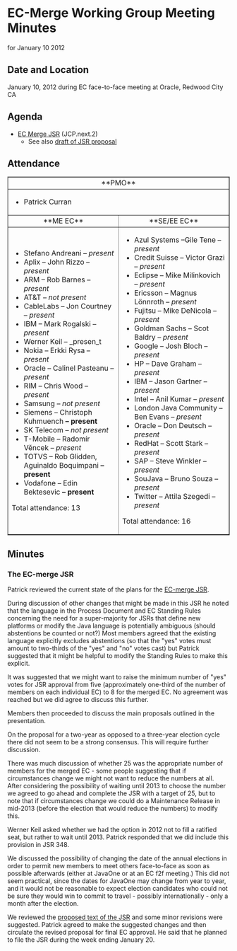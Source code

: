 # EC-Merge Working Group Meeting Minutes  
for January 10 2012

## **Date** and Location

January 10, 2012 during EC face-to-face meeting at Oracle, Redwood City CA

## **Agenda**

*   [EC Merge JSR](/files/Meeting%20Materials/EC-merge-January.pdf) (JCP.next.2)
    *   See also [draft of JSR proposal](/files/Meeting%20Materials/EC-merge-JSR.md)

## Attendance

<table border="1" width="100%">

<tbody>

<tr>

<td colspan="2">

<div align="center">**PMO**</div>

</td>

</tr>

<tr>

<td colspan="2">

*   Patrick Curran

</td>

</tr>

<tr>

<td width="50%">

<div align="center">**ME EC**</div>

</td>

<td>

<div align="center">**SE/EE EC**</div>

</td>

</tr>

<tr>

<td>

*   Stefano Andreani _– present_
*   Aplix – John Rizzo – _present_
*   ARM – Rob Barnes – _present_
*   AT&T _– not present_
*   CableLabs – Jon Courtney – _present_
*   IBM – Mark Rogalski – _present_
*   <span class="style2">Werner Keil – _presen_t</span>
*   Nokia – Erkki Rysa – _present_
*   Oracle – Calinel Pasteanu _– present_
*   RIM _–_ Chris Wood _– present_
*   Samsung _– not present_
*   Siemens _–_ Christoph Kuhmuench __– present__
*   SK Telecom _– not present_
*   T-Mobile _–_ Radomír Věncek _– present_
*   TOTVS – Rob Glidden, Aguinaldo Boquimpani __– present__
*   Vodafone _–_ Edin Bektesevic __– present__

Total attendance: 13

</td>

<td>

*   Azul Systems –Gile Tene – _present_
*   Credit Suisse – Victor Grazi – _present_
*   Eclipse – Mike Milinkovich _<span class="style2">– present</span>_
*   <span class="style2">Ericsson – Magnus Lönnroth – _present_</span>
*   Fujitsu – Mike DeNicola – _present_
*   Goldman Sachs – Scot Baldry – _present_
*   Google – Josh Bloch – _present_
*   HP – Dave Graham – _present_
*   IBM – Jason Gartner – _present_
*   Intel – Anil Kumar – _present_
*   London Java Community – Ben Evans – _present_
*   Oracle – Don Deutsch – _present_
*   RedHat – Scott Stark – _present_
*   SAP – Steve Winkler – _present_
*   SouJava – Bruno Souza – _present_
*   Twitter – Attila Szegedi – _present_

Total attendance: 16

</td>

</tr>

</tbody>

</table>

## Minutes

### The EC-merge JSR

Patrick reviewed the current state of the plans for the [EC-merge JSR](/files/Meeting%20Materials/EC-merge-January.pdf).  

During discussion of other changes that might be made in this JSR he noted that the language in the Process Document and EC Standing Rules concerning the need for a super-majority for JSRs that define new platforms or modify the Java language is potentially ambiguous (should abstentions be counted or not?) Most members agreed that the existing language explicitly excludes abstentions (so that the "yes" votes must amount to two-thirds of the "yes" and "no" votes cast) but Patrick suggested that it might be helpful to modify the Standing Rules to make this explicit.  

It was suggested that we might want to raise the minimum number of "yes" votes for JSR approval from five (approximately one-third of the number of members on each individual EC) to 8 for the merged EC. No agreement was reached but we did agree to discuss this further.  

Members then proceeded to discuss the main proposals outlined in the presentation.  

On the proposal for a two-year as opposed to a three-year election cycle there did not seem to be a strong consensus. This will require further discussion.  

There was much discussion of whether 25 was the appropriate number of members for the merged EC - some people suggesting that if circumstances change we might not want to reduce the numbers at all. After considering the possibility of waiting until 2013 to choose the number we agreed to go ahead and complete the JSR with a target of 25, but to note that if circumstances change we could do a Maintenance Release in mid-2013 (before the election that would reduce the numbers) to modify this.  

Werner Keil asked whether we had the option in 2012 not to fill a ratified seat, but rather to wait until 2013\. Patrick responded that we did include this provision in JSR 348.  

We discussed the possibility of changing the date of the annual elections in order to permit new members to meet others face-to-face as soon as possible afterwards (either at JavaOne or at an EC f2f meeting.) This did not seem practical, since the dates for JavaOne may change from year to year, and it would not be reasonable to expect election candidates who could not be sure they would win to commit to travel - possibly internationally - only a month after the election.  

We reviewed the [proposed text of the JSR](/files/Meeting%20Materials/EC-merge-JSR.md) and some minor revisions were suggested. Patrick agreed to make the suggested changes and then circulate the revised proposal for final EC approval. He said that he planned to file the JSR during the week ending January 20.